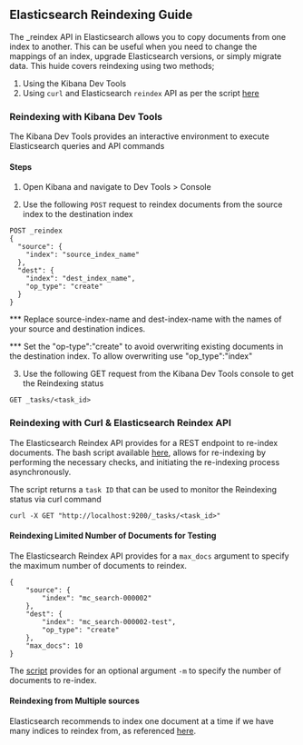 ## Elasticsearch Reindexing Guide

The _reindex API in Elasticsearch allows you to copy documents from one index to another. This can be useful when you need to change the mappings of an index, upgrade Elasticsearch versions, or simply migrate data.
This huide covers reindexing using two methods;

1. Using the Kibana Dev Tools
2. Using `curl` and Elasticsearch `reindex` API as per the script [here](../../bin/run-elastic-reindex.sh)

### Reindexing with Kibana Dev Tools

The Kibana Dev Tools provides an interactive environment to execute Elasticsearch queries and API commands

#### Steps

1. Open Kibana and navigate to Dev Tools > Console

2. Use the following `POST` request to reindex documents from the source index to the destination index

```
POST _reindex
{
  "source": {
    "index": "source_index_name"
  },
  "dest": {
    "index": "dest_index_name",
    "op_type": "create"
  }
}

```

*** Replace source-index-name and dest-index-name with the names of your source and destination indices.

*** Set the "op-type":"create" to avoid overwriting existing documents in the destination index. To allow overwriting use "op_type":"index"

3. Use the following GET request from the Kibana Dev Tools console to get the Reindexing status

```
GET _tasks/<task_id>

```

### Reindexing with Curl & Elasticsearch Reindex API

The Elasticsearch Reindex API provides for a REST endpoint to re-index documents.
The bash script available [here](../../bin/run-elastic-reindex.sh), allows for re-indexing by performing the necessary checks, and initiating the re-indexing process asynchronously.

The script returns a `task ID` that can be used to monitor the Reindexing status via curl command

```
curl -X GET "http://localhost:9200/_tasks/<task_id>"
```

#### Reindexing Limited Number of Documents for Testing

The Elasticsearch Reindex API provides for a `max_docs` argument to specify the maximum number of documents to reindex.

```
{
    "source": {
        "index": "mc_search-000002"
    },
    "dest": {
        "index": "mc_search-000002-test",
        "op_type": "create"
    },
    "max_docs": 10
}
```

The [script](../../bin/run-elastic-reindex.sh) provides for an optional argument `-m` to specify the number of documents to re-index.

#### Reindexing from Multiple sources

Elasticsearch recommends to index one document at a time if we have many indices to reindex from, as referenced [here](https://www.elastic.co/guide/en/elasticsearch/reference/current/docs-reindex.html#docs-reindex-from-multiple-sources).
